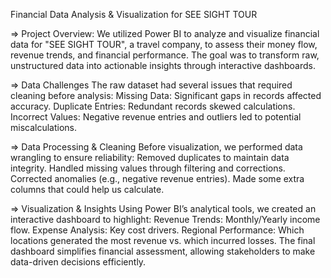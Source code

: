 Financial Data Analysis & Visualization for SEE SIGHT TOUR

=> Project Overview:
We utilized Power BI to analyze and visualize financial data for "SEE SIGHT TOUR", a travel company, to assess their money flow, revenue trends, and financial performance. The goal was to transform raw, unstructured data into actionable insights through interactive dashboards.

=> Data Challenges
The raw dataset had several issues that required cleaning before analysis:
Missing Data: Significant gaps in records affected accuracy.
Duplicate Entries: Redundant records skewed calculations.
Incorrect Values: Negative revenue entries and outliers led to potential miscalculations.

=> Data Processing & Cleaning
Before visualization, we performed data wrangling to ensure reliability:
Removed duplicates to maintain data integrity.
Handled missing values through filtering and corrections.
Corrected anomalies (e.g., negative revenue entries).
Made some extra columns that could help us calculate.

=> Visualization & Insights
Using Power BI’s analytical tools, we created an interactive dashboard to highlight:
Revenue Trends: Monthly/Yearly income flow.
Expense Analysis: Key cost drivers.
Regional Performance: Which locations generated the most revenue vs. which incurred losses.
The final dashboard simplifies financial assessment, allowing stakeholders to make data-driven decisions efficiently.
